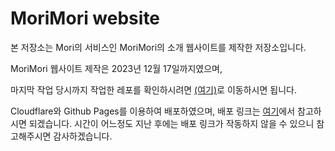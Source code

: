 # MoriMori website

본 저장소는 Mori의 서비스인 MoriMori의 소개 웹사이트를 제작한 저장소입니다.

MoriMori 웹사이트 제작은 2023년 12월 17일까지였으며,

마지막 작업 당시까지 작업한 레포를 확인하시려면 [(여기)](https://github.com/kimchan122/morimori-landing/tree/deployed-Dec17th-2023)로 이동하시면 됩니다.

Cloudflare와 Github Pages를 이용하여 배포하였으며, 배포 링크는 [여기](https://mori-corp.io/)에서 참고하시면 되겠습니다. 시간이 어느정도 지난 후에는 배포 링크가 작동하지 않을 수 있으니 참고해주시면 감사하겠습니다.

